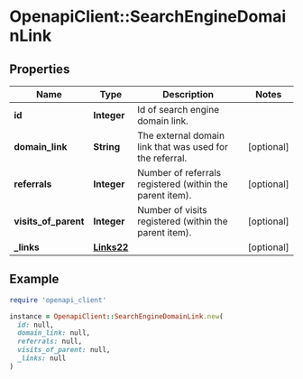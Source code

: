 # OpenapiClient::SearchEngineDomainLink

## Properties

| Name | Type | Description | Notes |
| ---- | ---- | ----------- | ----- |
| **id** | **Integer** | Id of search engine domain link. |  |
| **domain_link** | **String** | The external domain link that was used for the referral. | [optional] |
| **referrals** | **Integer** | Number of referrals registered (within the parent item). | [optional] |
| **visits_of_parent** | **Integer** | Number of visits registered (within the parent item). | [optional] |
| **_links** | [**Links22**](Links22.md) |  | [optional] |

## Example

```ruby
require 'openapi_client'

instance = OpenapiClient::SearchEngineDomainLink.new(
  id: null,
  domain_link: null,
  referrals: null,
  visits_of_parent: null,
  _links: null
)
```

